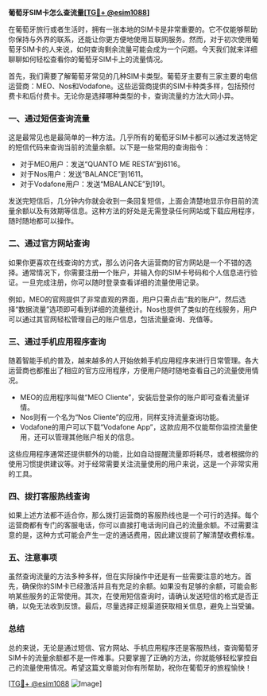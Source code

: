 **葡萄牙SIM卡怎么查流量[[TG💪+ @esim1088](https://t.me/s/esim1088)]**

在葡萄牙旅行或者生活时，拥有一张本地的SIM卡是非常重要的。它不仅能够帮助你保持与外界的联系，还能让你更方便地使用互联网服务。然而，对于初次使用葡萄牙SIM卡的人来说，如何查询剩余流量可能会成为一个问题。今天我们就来详细聊聊如何轻松查看你的葡萄牙SIM卡上的流量情况。

首先，我们需要了解葡萄牙常见的几种SIM卡类型。葡萄牙主要有三家主要的电信运营商：MEO、Nos和Vodafone。这些运营商提供的SIM卡种类多样，包括预付费卡和后付费卡。无论你是选择哪种类型的卡，查询流量的方法大同小异。

### **一、通过短信查询流量**

这是最常见也是最简单的一种方法。几乎所有的葡萄牙SIM卡都可以通过发送特定的短信代码来查询当前的流量余额。以下是一些常用的查询指令：

- 对于MEO用户：发送“QUANTO ME RESTA”到6116。
- 对于Nos用户：发送“BALANCE”到1611。
- 对于Vodafone用户：发送“MBALANCE”到191。

发送完短信后，几分钟内你就会收到一条回复短信，上面会清楚地显示你目前的流量余额以及有效期等信息。这种方法的好处是无需登录任何网站或下载应用程序，随时随地都可以操作。

### **二、通过官方网站查询**

如果你更喜欢在线查询的方式，那么访问各大运营商的官方网站是一个不错的选择。通常情况下，你需要注册一个账户，并输入你的SIM卡号码和个人信息进行验证。一旦完成注册，你可以随时登录查看详细的流量使用记录。

例如，MEO的官网提供了非常直观的界面，用户只需点击“我的账户”，然后选择“数据流量”选项即可看到详细的流量统计。Nos也提供了类似的在线服务，用户可以通过其官网轻松管理自己的账户信息，包括流量查询、充值等。

### **三、通过手机应用程序查询**

随着智能手机的普及，越来越多的人开始依赖手机应用程序来进行日常管理。各大运营商也都推出了相应的官方应用程序，方便用户随时随地查看自己的流量使用情况。

- MEO的应用程序叫做“MEO Cliente”，安装后登录你的账户即可查看流量详情。
- Nos则有一个名为“Nos Cliente”的应用，同样支持流量查询功能。
- Vodafone的用户可以下载“Vodafone App”，这款应用不仅能帮你监控流量使用，还可以管理其他账户相关的信息。

这些应用程序通常还提供额外的功能，比如自动提醒流量即将耗尽，或者根据你的使用习惯提供建议等。对于经常需要关注流量使用的用户来说，这是一个非常实用的工具。

### **四、拨打客服热线查询**

如果上述方法都不适合你，那么拨打运营商的客服热线也是一个可行的选择。每个运营商都有专门的客服电话，你可以直接打电话询问自己的流量余额。不过需要注意的是，这种方式可能会产生一定的通话费用，因此建议提前了解清楚收费标准。

### **五、注意事项**

虽然查询流量的方法多种多样，但在实际操作中还是有一些需要注意的地方。首先，确保你的SIM卡已经激活并且有充足的余额。如果没有足够的余额，可能会影响某些服务的正常使用。其次，在使用短信查询时，请确认发送短信的格式是否正确，以免无法收到反馈。最后，尽量选择正规渠道获取相关信息，避免上当受骗。

### **总结**

总的来说，无论是通过短信、官方网站、手机应用程序还是客服热线，查询葡萄牙SIM卡的流量余额都不是一件难事。只要掌握了正确的方法，你就能够轻松掌控自己的流量使用情况。希望这篇文章能对你有所帮助，祝你在葡萄牙的旅程愉快！

[[TG💪+ @esim1088](https://t.me/s/esim1088) ![Image](https://i.postimg.cc/4NQfJmqS/Snipaste-2025-05-13-00-14-12.png)]
